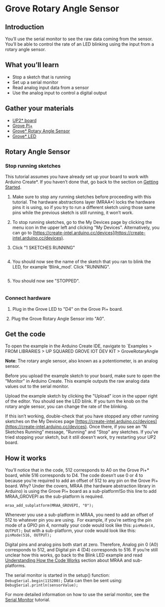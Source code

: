 # Grove Rotary Angle Sensor

## Introduction
You’ll use the serial monitor to see the raw data coming from the sensor. You’ll be able to control the rate of an LED blinking using the input from a rotary angle sensor.

## What you’ll learn
* Stop a sketch that is running
* Set up a serial monitor
* Read analog input data from a sensor
* Use the analog input to control a digital output

## Gather your materials

* [UP2* board](http://www.up-board.org/upsquared)
* [Grove Pi+](http://wiki.seeedstudio.com/wiki/GrovePi%2b)
* [Grove* Rotary Angle Sensor](http://wiki.seeed.cc/Grove-Rotary_Angle_Sensor)
* [Grove* LED](http://wiki.seeed.cc/Grove-LED_Socket_Kit)

## Rotary Angle Sensor

### Stop running sketches
This tutorial assumes you have already set up your board to work with Arduino Create*. If you haven’t done that, go back to the section on [Getting Started](https://software.intel.com/node/e5977984-ca1e-4e58-bbda-76292a51249d).

1. Make sure to stop any running sketches before proceeding with this tutorial. The hardware abstractions layer (MRAA*) locks the hardware pins it is using, so if you try to run a different sketch using those same pins while the previous sketch is still running, it won’t work.

2. To stop running sketches, go to the My Devices page by clicking the menu icon in the upper left and clicking "My Devices". Alternatively, you can go to [https://create-intel.arduino.cc/devices](https://create-intel.arduino.cc/devices).

3. Click "1 SKETCHES RUNNING" 
<img>

4. You should now see the name of the sketch that you ran to blink the LED, for example ‘Blink_mod’. Click "RUNNING".
<img>

5. You should now see "STOPPED".
<img>

### Connect hardware
1. Plug in the Grove LED to "D4" on the Grove Pi+ board.
<img>
2. Plug the Grove Rotary Angle Sensor into "A0".
<img>

## Get the code
To open the example in the Arduino Create IDE, navigate to `Examples > FROM LIBRARIES > UP SQUARED GROVE IOT DEV KIT > GroveRotaryAngle

**Note**: The rotary angle sensor, also known as a potentiometer, is an analog sensor.

Before you upload the example sketch to your board, make sure to open the "Monitor" in Arduino Create. This example outputs the raw analog data values out to the serial monitor.
<img>

Upload the example sketch by clicking the "Upload" icon in the upper right of the editor. You should see the LED blink. If you turn the knob on the rotary angle sensor, you can change the rate of the blinking.

If this isn’t working, double-check that you have stopped any other running sketches on the My Devices page [https://create-intel.arduino.cc/devices](https://create-intel.arduino.cc/devices). Once there, if you see an “N Sketches Running” message, "Running" and "Stop" any sketches. If you’ve tried stopping your sketch, but it still doesn’t work, try restarting your UP2 board.

## How it works
You’ll notice that in the code, 512 corresponds to A0 on the Grove Pi+* board, while 516 corresponds to D4. The code doesn’t use 0 or 4 to because you’re required to add an offset of 512 to any pin on the Grove Pi+ board. Why? Under the covers, MRAA (the hardware abstraction library in Arduino) is using the Grove Pi+ board as a sub-platform!So this line to add MRAA_GROVEPI as the sub-platform is required.

`mraa_add_subplatform(MRAA_GROVEPI, "0");`

Whenever you use a sub-platform in MRAA, you need to add an offset of 512 to whatever pin you are using.  For example, if you’re setting the pin mode of a GPIO pin 4, normally your code would look like this: `pinMode(4, OUTPUT);` but with a sub-platform, your code would look like this: `pinMode(516, OUTPUT);`

Digital pins and analog pins both start at zero. Therefore, Analog pin 0 (A0) corresponds to 512, and Digital pin 4 (D4) corresponds to 516. If you’re still unclear how this works, go back to the Blink LED example and read [Understanding How the Code Works](https://software.intel.com/node/d363382b-de12-4019-9c10-c9c89470dd74#Understanding_how_the_code_works) section about MRAA and sub-platforms.

The serial monitor is started in the setup() function: `DebugSerial.begin(115200);`
Data can then be sent using: `DebugSerial.println(sensorValue);`

For more detailed information on how to use the serial monitor, see the [Serial Monitor](https://software.intel.com/node/8d850e2a-d72f-4652-bcbd-254335682b5f) tutorial.

